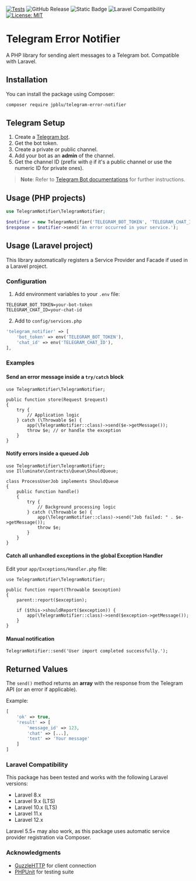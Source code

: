 [![Tests](https://github.com/jpblu/telegram-error-notifier/actions/workflows/tests.yml/badge.svg)](https://github.com/jpblu/telegram-error-notifier/actions/workflows/tests.yml)
![GitHub Release](https://img.shields.io/github/v/release/jpblu/telegram-error-notifier)
![Static Badge](https://img.shields.io/badge/PHP-%3E%3D%208.1-blue)
![Laravel Compatibility](https://img.shields.io/badge/Laravel-8.x%20|%209.x%20|%2010.x%20|%2011.x%20|%2012.x-blueviolet?logo=laravel&logoColor=white)
[![License: MIT](https://img.shields.io/badge/License-MIT-blue.svg)](LICENSE)


# Telegram Error Notifier

A PHP library for sending alert messages to a Telegram bot. Compatible with Laravel.

## Installation

You can install the package using Composer:

```bash
composer require jpblu/telegram-error-notifier
```

## Telegram Setup

1. Create a [Telegram bot](https://t.me/BotFather).
2. Get the bot token.
3. Create a private or public channel.
4. Add your bot as an **admin** of the channel.
5. Get the channel ID (prefix with `@` if it's a public channel or use the numeric ID for private ones).

> **Note**:
> Refer to [Telegram Bot documentations](https://core.telegram.org/bots/api) for further instructions.

## Usage (PHP projects)

```php
use TelegramNotifier\TelegramNotifier;

$notifier = new TelegramNotifier('TELEGRAM_BOT_TOKEN', 'TELEGRAM_CHAT_ID');
$response = $notifier->send('An error occurred in your service.');
```

## Usage (Laravel project)

This library automatically registers a Service Provider and Facade if used in a Laravel project.

### Configuration

1. Add environment variables to your `.env` file:
```env
TELEGRAM_BOT_TOKEN=your-bot-token
TELEGRAM_CHAT_ID=your-chat-id
```

2. Add to  `config/services.php`
```php
'telegram_notifier' => [
    'bot_token' => env('TELEGRAM_BOT_TOKEN'),
    'chat_id' => env('TELEGRAM_CHAT_ID'),
],
```

### Examples

#### Send an error message inside a `try/catch` block
```
use TelegramNotifier\TelegramNotifier;

public function store(Request $request)
{
    try {
        // Application logic
    } catch (\Throwable $e) {
        app(\TelegramNotifier::class)->send($e->getMessage());
        throw $e; // or handle the exception
    }
}
```

#### Notify errors inside a queued Job
```
use TelegramNotifier\TelegramNotifier;
use Illuminate\Contracts\Queue\ShouldQueue;

class ProcessUserJob implements ShouldQueue
{
    public function handle()
    {
        try {
            // Background processing logic
        } catch (\Throwable $e) {
            app(\TelegramNotifier::class)->send("Job failed: " . $e->getMessage());
            throw $e;
        }
    }
}
```

#### Catch all unhandled exceptions in the global Exception Handler
Edit your `app/Exceptions/Handler.php` file:
```
use TelegramNotifier\TelegramNotifier;

public function report(Throwable $exception)
{
    parent::report($exception);

    if ($this->shouldReport($exception)) {
        app(\TelegramNotifier::class)->send($exception->getMessage());
    }
}
```

#### Manual notification
```
TelegramNotifier::send('User import completed successfully.');
```

## Returned Values

The `send()` method returns an **array** with the response from the Telegram API (or an error if applicable).

Example:

```php
[
    'ok' => true,
    'result' => [
        'message_id' => 123,
        'chat' => [...],
        'text' => 'Your message'
    ]
]
```

### Laravel Compatibility

This package has been tested and works with the following Laravel versions:

- Laravel 8.x
- Laravel 9.x (LTS)
- Laravel 10.x (LTS)
- Laravel 11.x
- Laravel 12.x

Laravel 5.5+ may also work, as this package uses automatic service provider registration via Composer.

### Acknowledgments
- [GuzzleHTTP](https://github.com/guzzle/guzzle) for client connection
- [PHPUnit](https://github.com/sebastianbergmann/phpunit/) for testing suite